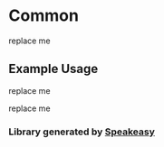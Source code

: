 # Common
    


<!-- Start SDK Installation -->
replace me
<!-- End SDK Installation -->

## Example Usage
<!-- Start SDK Example Usage -->
replace me
<!-- End SDK Example Usage -->

<!-- Start SDK Available Operations -->
replace me
<!-- End SDK Available Operations -->
### Library generated by [Speakeasy](https://docs.speakeasyapi.dev/docs/using-speakeasy/client-sdks)
